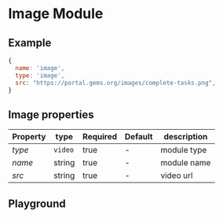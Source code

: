 
# Image Module

## Example
```jsx
{
  name: 'image',
  type: 'image',
  src: "https://portal.gems.org/images/complete-tasks.png",
}
```

## Image properties

| Property | type    | Required | Default | description |
| ---------| ------- | -------- | ------- | ----------- |
| *type*   | `video` | true     | -       | module type |
| *name*   | string  | true     | -       | module name |
| *src*    | string  | true     | -       | video url   |

## Playground
